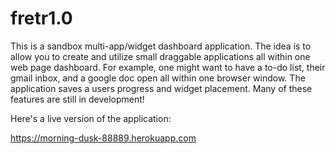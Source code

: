 # fretr1.0

This is a sandbox multi-app/widget dashboard application. The idea is to allow you to create and utilize small draggable applications all within one web page dashboard. For example, one might want to have a to-do list, their gmail inbox, and a google doc open all within one browser window. The application saves a users progress and widget placement. Many of these features are still in development!


Here's a live version of the application:

https://morning-dusk-88889.herokuapp.com
